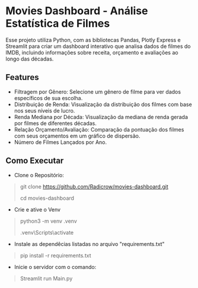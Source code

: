 # Movies Dashboard - Análise Estatística de Filmes





Esse projeto utiliza Python, com as bibliotecas Pandas, Plotly Express e Streamlit para criar um dashboard interativo que analisa dados de filmes do IMDB, incluindo informações sobre receita, orçamento e avaliações ao longo das décadas.
## Features
- Filtragem por Gênero: Selecione um gênero de filme para ver dados específicos de sua escolha.
- Distribuição de Renda: Visualização da distribuição dos filmes com base nos seus níveis de lucro.
- Renda Mediana por Década: Visualização da mediana de renda gerada por filmes de diferentes décadas.
- Relação Orçamento/Avaliação: Comparação da pontuação dos filmes com seus orçamentos em um gráfico de dispersão.
- Número de Filmes Lançados por Ano.

## Como Executar
- Clone o Repositório:
> git clone https://github.com/Radicrow/movies-dashboard.git
>
> cd movies-dashboard
- Crie e ative o Venv
> python3 -m venv .venv
> 
> .venv\Scripts\activate
- Instale as dependêcias listadas no arquivo "requirements.txt"
> pip install -r requirements.txt
- Inicie o servidor com o comando:
> Streamlit run Main.py



